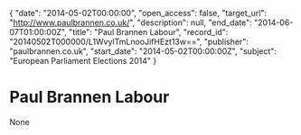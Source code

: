 {
  "date": "2014-05-02T00:00:00", 
  "open_access": false, 
  "target_url": "http://www.paulbrannen.co.uk/", 
  "description": null, 
  "end_date": "2014-06-07T01:00:00Z", 
  "title": "Paul Brannen Labour", 
  "record_id": "20140502T000000/L1WvylTmLnooJifHEzt13w==", 
  "publisher": "paulbrannen.co.uk", 
  "start_date": "2014-05-02T00:00:00Z", 
  "subject": "European Parliament Elections 2014"
}

# Paul Brannen Labour

None